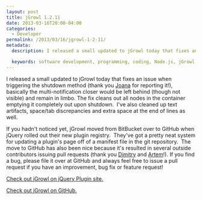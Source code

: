 ```yaml
---
layout: post
title: jGrowl 1.2.11
date: 2013-03-16T20:00-04:00
categories:
  - Developer
permalink: /2013/03/16/jgrowl-1-2-11/
metadata:
  description: I released a small updated to jGrowl today that fixes an issue when triggering the shutdown method (thank you Joana for reporting it!), basically the multi-notification closer w...

  keywords: software development, programming, coding, Node.js, jGrowl, jQuery
---
```

I released a small updated to jGrowl today that fixes an issue when triggering the shutdown method (thank you [Joana](https://github.com/jupereira0920) for reporting it!), basically the multi-notification closer would be left behind (though not visible) and remain in limbo. The fix cleans out all nodes in the container emptying it completely out upon shutdown.  I've also cleaned up text artifacts, space/tab discrepancies and extra space at the end of lines as well.

If you hadn't noticed yet, jGrowl moved from BitBucket over to GitHub when jQuery rolled out their new plugin registry.  They've got a pretty neat system for updating a plugin's page off of a manifest file in the git repository.  The move to GitHub has also been nice because it's resulted in several outside contributors issuing pull requests (thank you [Dimitry](https://github.com/serzhenko) and [Artem](https://github.com/ArtemGovorov)!). If you find a bug, please file it over at GitHub and always feel free to issue a pull request if you have an improvement, bug fix or feature request!

[Check out jGrowl on jQuery Plugin site.](http://plugins.jquery.com/jgrowl/)

[Check out jGrowl on GitHub.](https://github.com/stanlemon/jGrowl)
